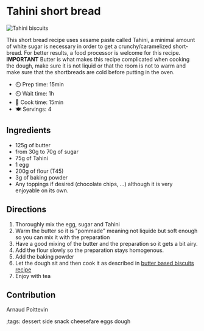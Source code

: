# Tahini short bread

![Tahini biscuits](pix/tahini-short-bread.webp)

This short bread recipe uses sesame paste called Tahini, a minimal amount of white sugar is necessary in order to get a crunchy/caramelized short-bread.
For better results, a food processor is welcome for this recipe.  **IMPORTANT** Butter is what makes this recipe complicated when cooking the dough, make sure it is not liquid or that the room is not to warm and make sure that the shortbreads are cold before putting in the oven.

- ⏲️ Prep time: 15min
- ⏲️ Wait time: 1h
- 🍳 Cook time: 15min
- 🍽️ Servings: 4

## Ingredients

- 125g of butter
- from 30g to 70g of sugar
- 75g of Tahini
- 1 egg
- 200g of flour (T45)
- 3g of baking powder
- Any toppings if desired (chocolate chips, ...) although it is very enjoyable on its own.

## Directions

1. Thoroughly mix the egg, sugar and Tahini
2. Warm the butter so it is "pommade" meaning not liquide but soft enough so you can mix it with the preparation
3. Have a good mixing of the butter and the preparation so it gets a bit airy.
4. Add the flour slowly so the preparation stays homogenous.
5. Add the baking powder
6. Let the dough sit and then cook it as described in [butter based biscuits recipe](butter-based-biscuit.html)
7. Enjoy with tea

## Contribution

Arnaud Poittevin

;tags: dessert side snack cheesefare eggs dough
